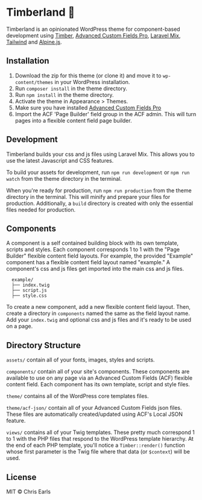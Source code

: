 # Timberland :evergreen_tree:

Timberland is an opinionated WordPress theme for component-based development using [Timber](https://www.upstatement.com/timber/), [Advanced Custom Fields Pro](https://www.advancedcustomfields.com/), [Laravel Mix](https://github.com/JeffreyWay/laravel-mix), [Tailwind](https://tailwindcss.com/) and [Alpine.js](https://github.com/alpinejs/alpine).

## Installation

1. Download the zip for this theme (or clone it) and move it to `wp-content/themes` in your WordPress installation.
2. Run `composer install` in the theme directory.
3. Run `npm install` in the theme directory.
4. Activate the theme in Appearance > Themes.
5. Make sure you have installed [Advanced Custom Fields Pro](https://www.advancedcustomfields.com/)
6. Import the ACF 'Page Builder' field group in the ACF admin. This will turn pages into a flexible content field page builder.

## Development

Timberland builds your css and js files using Laravel Mix. This allows you to use the latest Javascript and CSS features.

To build your assets for development, run `npm run development` or `npm run watch` from the theme directory in the terminal.

When you're ready for production, run `npm run production` from the theme directory in the terminal. This will minify and prepare your files for production. Additionally, a `build` directory is created with only the essential files needed for production.

## Components

A component is a self contained building block with its own template, scripts and styles. Each component corresponds 1 to 1 with the "Page Builder" flexible content field layouts. For example, the provided "Example" component has a flexible content field layout named "example." A component's css and js files get imported into the main css and js files.

```
  example/
  ├── index.twig
  ├── script.js
  ├── style.css
```

To create a new component, add a new flexible content field layout. Then, create a directory in `components` named the same as the field layout name. Add your `index.twig` and optional css and js files and it's ready to be used on a page.

## Directory Structure

`assets/` contain all of your fonts, images, styles and scripts.

`components/` contain all of your site's components. These components are available to use on any page via an Advanced Custom Fields (ACF) flexible content field. Each component has its own template, script and style files.

`theme/` contains all of the WordPress core templates files.

`theme/acf-json/` contain all of your Advanced Custom Fields json files. These files are automatically created/updated using ACF's Local JSON feature.

`views/` contains all of your Twig templates. These pretty much correspond 1 to 1 with the PHP files that respond to the WordPress template hierarchy. At the end of each PHP template, you'll notice a `Timber::render()` function whose first parameter is the Twig file where that data (or `$context`) will be used.

## License
MIT © Chris Earls